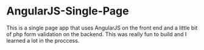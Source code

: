 # AngularJS-Single-Page
This is a single page app that uses AngularJS on the front end and a little bit of php form validation on the backend. This was really fun to build and I learned a lot in the proccess. 
